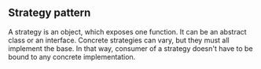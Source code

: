 ## Strategy pattern

A strategy is an object, which exposes one function. It can be an abstract class or an interface. Concrete strategies can vary, but they must all implement the base. In that way, consumer of a strategy doesn't have to be bound to any concrete implementation.